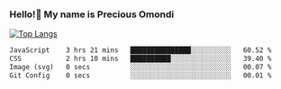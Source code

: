 ### Hello!👋 My name is Precious Omondi 

[![Top Langs](https://github-readme-stats.vercel.app/api/top-langs/?username=Presho99&langs_count=8&theme=dark)](https://github.com/Presho99/github-readme-stats)



<!--START_SECTION:waka-->

```txt
JavaScript    3 hrs 21 mins   ███████████████░░░░░░░░░░   60.52 %
CSS           2 hrs 10 mins   ██████████░░░░░░░░░░░░░░░   39.40 %
Image (svg)   0 secs          ░░░░░░░░░░░░░░░░░░░░░░░░░   00.07 %
Git Config    0 secs          ░░░░░░░░░░░░░░░░░░░░░░░░░   00.01 %
```

<!--END_SECTION:waka-->

